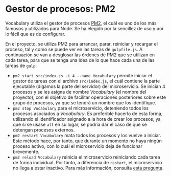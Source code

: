 # Gestor de procesos: PM2

Vocabulary utiliza el gestor de procesos [PM2](https://pm2.keymetrics.io/),
el cuál es uno de los más famosos y utilizados para Node. Se ha elegido
por la sencillez de uso y por lo fácil que es de configurar.

En el proyecto, se utiliza PM2 para arrancar, parar, reiniciar y recargar
el proceso, tal y como se puede ver en las tareas de `gulpfile.js`. A
continuación se van a desglosar las órdenes de PM2 que se utilizan en cada
tarea, para que se tenga una idea de lo que hace cada una de las tareas de
`gulp`:

- `pm2 start src/index.js -i 4 --name Vocabulary` permite iniciar el gestor
de tareas con el archivo `src/index.js`, el cuál contiene la parte ejecutable
(digamos la parte del servidor) del microservicio. Se inician 4 procesos y se
les asigna de nombre *Vocabulary* (el nombre del proyecto), con el objetivo de
facilitar operaciones posteriores sobre este grupo de procesos, ya que se tendrá
un nombre que los identifique.
- `pm2 stop Vocabulary` para el microservicio, deteniendo todos los procesos
asociados a *Vocabulary*. Es preferible hacerlo de esta forma, utilizando el
identificador asignado a la hora de crear los procesos, ya que si se usase `all`
en su lugar, se podría dar el caso de que se detengan procesos externos.
- `pm2 restart Vocabulary` mata todos los procesos y los vuelve a iniciar. Este
método hace, por tanto, que durante un momento no haya ningún proceso activo,
con lo cuál el microservicio deja de funcionar brevemente.
- `pm2 reload Vocabulary` reinicia el microservicio reiniciando cada tarea de
forma individual. Por tanto, a diferencia de `restart`, el microservicio
no llega a estar inactivo. Para más información, consulta
[esta pregunta](https://stackoverflow.com/questions/44883269/what-is-the-difference-between-pm2-restart-and-pm2-reload).
